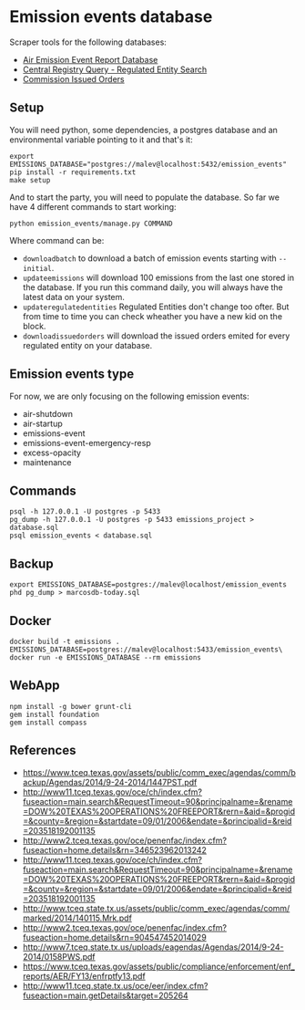 # Emission events database

Scraper tools for the following databases:

* [Air Emission Event Report Database](http://www11.tceq.state.tx.us/oce/eer/index.cfm?fuseaction=main.searchForm)
* [Central Registry Query - Regulated Entity Search](http://www15.tceq.texas.gov/crpub/index.cfm?fuseaction=regent.RNSearch)
* [Commission Issued Orders](http://www14.tceq.texas.gov/epic/CIO/)

## Setup

You will need python, some dependencies, a postgres database and an environmental variable pointing to it and that's it:

    export EMISSIONS_DATABASE="postgres://malev@localhost:5432/emission_events"
    pip install -r requirements.txt
    make setup

And to start the party, you will need to populate the database. So far we have 4 different commands to start working:

    python emission_events/manage.py COMMAND

Where command can be:

* `downloadbatch` to download a batch of emission events starting with `--initial`.
* `updateemissions` will download 100 emissions from the last one stored in the database. If you run this command daily, you will always have the latest data on your system.
* `updateregulatedentities` Regulated Entities don't change too ofter. But from time to time you can check wheather you have a new kid on the block.
* `downloadissuedorders` will download the issued orders emited for every regulated entity on your database.

## Emission events type

For now, we are only focusing on the following emission events:

* air-shutdown
* air-startup
* emissions-event
* emissions-event-emergency-resp
* excess-opacity
* maintenance

## Commands

    psql -h 127.0.0.1 -U postgres -p 5433
    pg_dump -h 127.0.0.1 -U postgres -p 5433 emissions_project > database.sql
    psql emission_events < database.sql

## Backup

    export EMISSIONS_DATABASE=postgres://malev@localhost/emission_events
    phd pg_dump > marcosdb-today.sql

## Docker

    docker build -t emissions .
    EMISSIONS_DATABASE=postgres://malev@localhost:5433/emission_events\
    docker run -e EMISSIONS_DATABASE --rm emissions

## WebApp

    npm install -g bower grunt-cli
    gem install foundation
    gem install compass

## References

* https://www.tceq.texas.gov/assets/public/comm_exec/agendas/comm/backup/Agendas/2014/9-24-2014/1447PST.pdf
* http://www11.tceq.texas.gov/oce/ch/index.cfm?fuseaction=main.search&RequestTimeout=90&principalname=&rename=DOW%20TEXAS%20OPERATIONS%20FREEPORT&rern=&aid=&progid=&county=&region=&startdate=09/01/2006&endate=&principalid=&reid=203518192001135
* http://www2.tceq.texas.gov/oce/penenfac/index.cfm?fuseaction=home.details&rn=346523962013242
* http://www11.tceq.texas.gov/oce/ch/index.cfm?fuseaction=main.search&RequestTimeout=90&principalname=&rename=DOW%20TEXAS%20OPERATIONS%20FREEPORT&rern=&aid=&progid=&county=&region=&startdate=09/01/2006&endate=&principalid=&reid=203518192001135
* http://www.tceq.state.tx.us/assets/public/comm_exec/agendas/comm/marked/2014/140115.Mrk.pdf
* http://www2.tceq.texas.gov/oce/penenfac/index.cfm?fuseaction=home.details&rn=904547452014029
* http://www7.tceq.state.tx.us/uploads/eagendas/Agendas/2014/9-24-2014/0158PWS.pdf
* https://www.tceq.texas.gov/assets/public/compliance/enforcement/enf_reports/AER/FY13/enfrptfy13.pdf
* http://www11.tceq.state.tx.us/oce/eer/index.cfm?fuseaction=main.getDetails&target=205264

